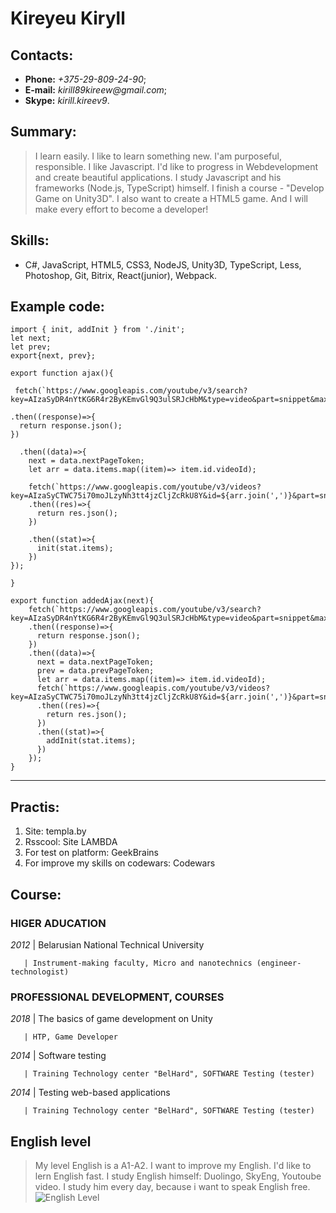 # Kireyeu Kiryll

## Contacts:
* **Phone:** _+375-29-809-24-90_;
* **E-mail:** _kirill89kireew@gmail.com_;
* **Skype:** _kirill.kireev9_.

## Summary:
> I learn easily. I like to learn something new. I'am purposeful, responsible. I like Javascript. I'd like to progress in Webdevelopment and create beautiful applications. I study Javascript and his frameworks (Node.js, TypeScript) himself. I finish a course - "Develop Game on Unity3D". I also want to create a HTML5 game. And I will make every effort to become a developer!

## Skills:
* C#, JavaScript, HTML5, CSS3, NodeJS, Unity3D, TypeScript, Less, Photoshop, Git, Bitrix, React(junior), Webpack.

## Example code:

    import { init, addInit } from './init';
    let next;
    let prev;
    export{next, prev};

    export function ajax(){

     fetch(`https://www.googleapis.com/youtube/v3/search?key=AIzaSyDR4nYtKG6R4r2ByKEmvGl9Q3ulSRJcHbM&type=video&part=snippet&maxResults=15&q=${this.value}`)

    .then((response)=>{
      return response.json();
    })

      .then((data)=>{
        next = data.nextPageToken;
        let arr = data.items.map((item)=> item.id.videoId);

        fetch(`https://www.googleapis.com/youtube/v3/videos?key=AIzaSyCTWC75i70moJLzyNh3tt4jzCljZcRkU8Y&id=${arr.join(',')}&part=snippet,statistics`)
        .then((res)=>{
          return res.json();
        })

        .then((stat)=>{
          init(stat.items);
        })
    });

    }

    export function addedAjax(next){
        fetch(`https://www.googleapis.com/youtube/v3/search?key=AIzaSyDR4nYtKG6R4r2ByKEmvGl9Q3ulSRJcHbM&type=video&part=snippet&maxResults=15&pageToken=${next}`)
        .then((response)=>{
          return response.json();
        })
        .then((data)=>{
          next = data.nextPageToken;
          prev = data.prevPageToken;
          let arr = data.items.map((item)=> item.id.videoId);
          fetch(`https://www.googleapis.com/youtube/v3/videos?key=AIzaSyCTWC75i70moJLzyNh3tt4jzCljZcRkU8Y&id=${arr.join(',')}&part=snippet,statistics`)
          .then((res)=>{
            return res.json();
          })
          .then((stat)=>{
            addInit(stat.items);
          })
        });
    }
***
## Practis:
1. Site: templa.by
2. Rsscool: Site LAMBDA
3. For test on platform: GeekBrains
4. For improve my skills on codewars: Codewars

## Course:

### HIGER ADUCATION
*2012* | Belarusian National Technical University

       | Instrument-making faculty, Micro and nanotechnics (engineer-technologist)

### PROFESSIONAL DEVELOPMENT, COURSES
*2018* | The basics of game development on Unity

       | HTP, Game Developer

*2014* | Software testing

       | Training Technology center "BelHard", SOFTWARE Testing (tester)

*2014* | Testing web-based applications

       | Training Technology center "BelHard", SOFTWARE Testing (tester)

## English level
>My level English is a A1-A2. I want to improve my English. I'd like to lern English fast. I study English himself: Duolingo, SkyEng, Youtoube video. I study him every day, because i want to speak English free.
![English Level](https://www.itestenglish.com/images/graph6.png)